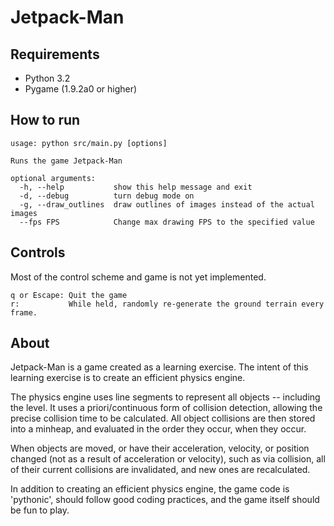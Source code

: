# Jetpack-Man #

## Requirements ##
 - Python 3.2
 - Pygame (1.9.2a0 or higher)

## How to run ##

    usage: python src/main.py [options]

    Runs the game Jetpack-Man

    optional arguments:
      -h, --help           show this help message and exit
      -d, --debug          turn debug mode on
      -g, --draw_outlines  draw outlines of images instead of the actual images
      --fps FPS            Change max drawing FPS to the specified value

## Controls ##
Most of the control scheme and game is not yet implemented.

    q or Escape: Quit the game
    r:           While held, randomly re-generate the ground terrain every frame.

## About ##
Jetpack-Man is a game created as a learning exercise.  The intent of this learning exercise is to create an efficient physics engine.

The physics engine uses line segments to represent all objects -- including the level.  It uses a priori/continuous form of collision detection, allowing the precise collision time to be calculated.  All object collisions are then stored into a minheap, and evaluated in the order they occur, when they occur.

When objects are moved, or have their acceleration, velocity, or position changed (not as a result of acceleration or velocity), such as via collision, all of their current collisions are invalidated, and new ones are recalculated.

In addition to creating an efficient physics engine, the game code is 'pythonic', should follow good coding practices, and the game itself should be fun to play.